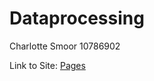 # Dataprocessing
Charlotte Smoor 
10786902

Link to Site: [Pages](https://charlottesmoor.github.io/Dataprocessing/)
